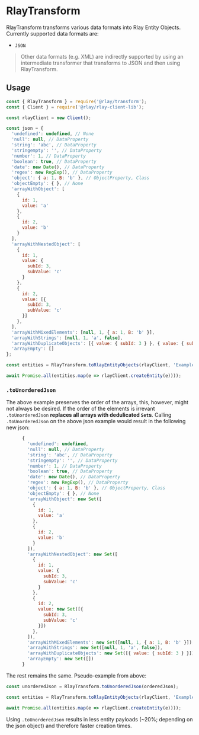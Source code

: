 # RlayTransform

RlayTransform transforms various data formats into Rlay Entity Objects. Currently supported data formats are:

- `JSON`

> Other data formats (e.g. XML) are indirectly supported by using an intermediate transformer that transforms to JSON and then using RlayTransform.

## Usage

```javascript
const { RlayTransform } = require('@rlay/transform');
const { Client } = require('@rlay/rlay-client-lib');

const rlayClient = new Client();

const json = {
  'undefined': undefined, // None
  'null': null, // DataProperty
  'string': 'abc', // DataProperty
  'stringempty': '', // DataProperty
  'number': 1, // DataProperty
  'boolean': true, // DataProperty
  'date': new Date(), // DataProperty
  'regex': new RegExp(), // DataProperty
  'object': { a: 1, B: 'b' }, // ObjectProperty, Class
  'objectEmpty': { }, // None
  'arrayWithObject': [
    {
      id: 1,
      value: 'a'
    },
    {
      id: 2,
      value: 'b'
    }
  ],
  'arrayWithNestedObject': [
    {
      id: 1,
      value: {
        subId: 3,
        subValue: 'c'
      }
    },
    {
      id: 2,
      value: [{
        subId: 3,
        subValue: 'c'
      }]
    },
  ],
  'arrayWithMixedElements': [null, 1, { a: 1, B: 'b' }],
  'arrayWithStrings': [null, 1, 'a', false],
  'arrayWithDuplicateObjects': [{ value: { subId: 3 } }, { value: { subId: 3 } }],
  'arrayEmpty': []
};

const entities = RlayTransform.toRlayEntityObjects(rlayClient, 'ExampleObject', json);

await Promise.all(entities.map(e => rlayClient.createEntity(e))));
```

### `.toUnorderedJson`

The above example preserves the order of the arrays, this, however, might not always be desired. If the order of the elements is irrevant `.toUnorderedJson` **replaces all arrays with dedulicated `Set`s**. Calling `.toUnorderedJson` on the above json example would result in the following new json:

```js
      {
        'undefined': undefined,
        'null': null, // DataProperty
        'string': 'abc', // DataProperty
        'stringempty': '', // DataProperty
        'number': 1, // DataProperty
        'boolean': true, // DataProperty
        'date': new Date(), // DataProperty
        'regex': new RegExp(), // DataProperty
        'object': { a: 1, B: 'b' }, // ObjectProperty, Class
        'objectEmpty': { }, // None
        'arrayWithObject': new Set([
          {
            id: 1,
            value: 'a'
          },
          {
            id: 2,
            value: 'b'
          }
        ]),
        'arrayWithNestedObject': new Set([
          {
            id: 1,
            value: {
              subId: 3,
              subValue: 'c'
            }
          },
          {
            id: 2,
            value: new Set([{
              subId: 3,
              subValue: 'c'
            }])
          },
        ]),
        'arrayWithMixedElements': new Set([null, 1, { a: 1, B: 'b' }]),
        'arrayWithStrings': new Set([null, 1, 'a', false]),
        'arrayWithDuplicateObjects': new Set([{ value: { subId: 3 } }]),
        'arrayEmpty': new Set([])
      }
```

The rest remains the same. Pseudo-example from above:

```js
const unorderedJson = RlayTransform.toUnorderedJson(orderedJson);

const entities = RlayTransform.toRlayEntityObjects(rlayClient, 'ExampleObject', unorderedJson);

await Promise.all(entities.map(e => rlayClient.createEntity(e))));
```

Using `.toUnorderedJson` results in less entity payloads (~20%; depending on the json object) and therefore faster creation times.
